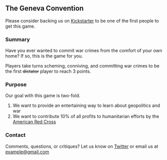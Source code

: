 ## The Geneva Convention

Please consider backing us on [Kickstarter](https://kickstarter.com) to be one of the first people to get this game.


### Summary

Have you ever wanted to commit war crimes from the comfort of your own home? If so, this is the game for you.

Players take turns scheming, conniving, and committing war crimes to be the first ~~dictator~~ player to reach 3 points.


### Purpose

Our goal with this game is two-fold. 

1) We want to provide an entertaining way to learn about geopolitics and war
2) We want to contribute 10% of all profits to humanitarian efforts by the [American Red Cross](https://www.redcross.org/)


### Contact

Comments, questions, or critiques? Let us know on [Twitter](https://twitter.com) or email us at example@gmail.com
